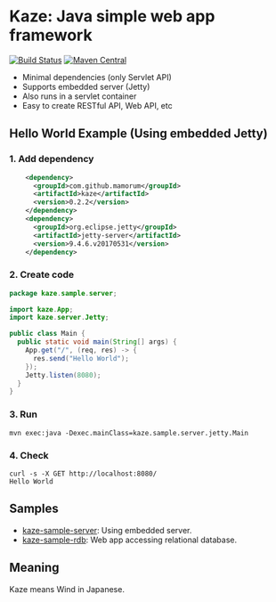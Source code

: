 # Kaze: Java simple web app framework
[![Build Status](https://travis-ci.org/mamorum/kaze.svg?branch=master)](https://travis-ci.org/mamorum/kaze)
[![Maven Central](https://maven-badges.herokuapp.com/maven-central/com.github.mamorum/kaze/badge.svg)](https://maven-badges.herokuapp.com/maven-central/com.github.mamorum/kaze)

- Minimal dependencies (only Servlet API)
- Supports embedded server (Jetty)
- Also runs in a servlet container
- Easy to create RESTful API, Web API, etc


## Hello World Example (Using embedded Jetty)
### 1. Add dependency
```xml
    <dependency>
      <groupId>com.github.mamorum</groupId>
      <artifactId>kaze</artifactId>
      <version>0.2.2</version>
    </dependency>
    <dependency>
      <groupId>org.eclipse.jetty</groupId>
      <artifactId>jetty-server</artifactId>
      <version>9.4.6.v20170531</version>
    </dependency>
```

### 2. Create code
```java
package kaze.sample.server;

import kaze.App;
import kaze.server.Jetty;

public class Main {
  public static void main(String[] args) {
    App.get("/", (req, res) -> {
      res.send("Hello World");
    });
    Jetty.listen(8080);
  }
}
```

### 3. Run
```
mvn exec:java -Dexec.mainClass=kaze.sample.server.jetty.Main
```

### 4. Check
```
curl -s -X GET http://localhost:8080/
Hello World
```


## Samples
- [kaze-sample-server](https://github.com/mamorum/kaze-sample/tree/master/server): Using embedded server.
- [kaze-sample-rdb](https://github.com/mamorum/kaze-sample/tree/master/rdb): Web app accessing relational database.


## Meaning
Kaze means Wind in Japanese.
